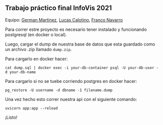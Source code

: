 ## Trabajo práctico final InfoVis 2021

Equipo: [German Martinez](https://github.com/Ger-Martinez), [Lucas Calotino](https://github.com/LucasCatolino), [Franco Navarro](https://github.com/navfran98)

Para correr estre proyecto es necesario tener instalado y funcionando postgresql (en docker o local).

Luego, cargar el dump de nuestra base de datos que esta guardado como un archivo .zip llamado ```dump.zip```.

Para cargarlo en docker hacer:
```
cat dump.sql | docker exec -i your-db-container psql -U your-db-user -d your-db-name
```

Para cargarlo si no se tuebe corriendo postgres en docker hacer:
```
pg_restore -U username -d dbname -1 filename.dump
```

Una vez hecho esto correr nuestra api con el siguiente comando:
```
uvicorn app:app --reload
```

¡Listo!
